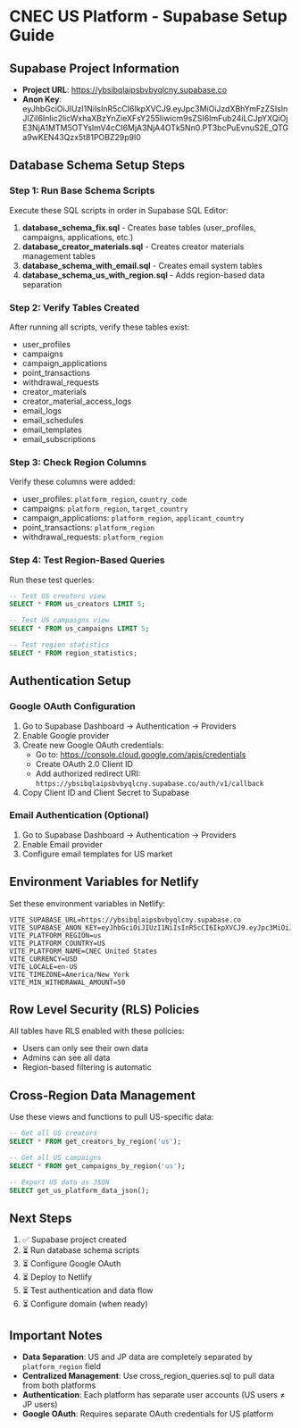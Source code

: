 # CNEC US Platform - Supabase Setup Guide

## Supabase Project Information

- **Project URL**: https://ybsibqlaipsbvbyqlcny.supabase.co
- **Anon Key**: eyJhbGciOiJIUzI1NiIsInR5cCI6IkpXVCJ9.eyJpc3MiOiJzdXBhYmFzZSIsInJlZiI6Inlic2licWxhaXBzYnZieXFsY255Iiwicm9sZSI6ImFub24iLCJpYXQiOjE3NjA1MTM5OTYsImV4cCI6MjA3NjA4OTk5Nn0.PT3bcPuEvnuS2E_QTGa9wKEN43Qzx5t81POBZ29p9l0

## Database Schema Setup Steps

### Step 1: Run Base Schema Scripts

Execute these SQL scripts in order in Supabase SQL Editor:

1. **database_schema_fix.sql** - Creates base tables (user_profiles, campaigns, applications, etc.)
2. **database_creator_materials.sql** - Creates creator materials management tables
3. **database_schema_with_email.sql** - Creates email system tables
4. **database_schema_us_with_region.sql** - Adds region-based data separation

### Step 2: Verify Tables Created

After running all scripts, verify these tables exist:
- user_profiles
- campaigns
- campaign_applications
- point_transactions
- withdrawal_requests
- creator_materials
- creator_material_access_logs
- email_logs
- email_schedules
- email_templates
- email_subscriptions

### Step 3: Check Region Columns

Verify these columns were added:
- user_profiles: `platform_region`, `country_code`
- campaigns: `platform_region`, `target_country`
- campaign_applications: `platform_region`, `applicant_country`
- point_transactions: `platform_region`
- withdrawal_requests: `platform_region`

### Step 4: Test Region-Based Queries

Run these test queries:

```sql
-- Test US creators view
SELECT * FROM us_creators LIMIT 5;

-- Test US campaigns view
SELECT * FROM us_campaigns LIMIT 5;

-- Test region statistics
SELECT * FROM region_statistics;
```

## Authentication Setup

### Google OAuth Configuration

1. Go to Supabase Dashboard → Authentication → Providers
2. Enable Google provider
3. Create new Google OAuth credentials:
   - Go to: https://console.cloud.google.com/apis/credentials
   - Create OAuth 2.0 Client ID
   - Add authorized redirect URI: `https://ybsibqlaipsbvbyqlcny.supabase.co/auth/v1/callback`
4. Copy Client ID and Client Secret to Supabase

### Email Authentication (Optional)

1. Go to Supabase Dashboard → Authentication → Providers
2. Enable Email provider
3. Configure email templates for US market

## Environment Variables for Netlify

Set these environment variables in Netlify:

```
VITE_SUPABASE_URL=https://ybsibqlaipsbvbyqlcny.supabase.co
VITE_SUPABASE_ANON_KEY=eyJhbGciOiJIUzI1NiIsInR5cCI6IkpXVCJ9.eyJpc3MiOiJzdXBhYmFzZSIsInJlZiI6Inlic2licWxhaXBzYnZieXFsY255Iiwicm9sZSI6ImFub24iLCJpYXQiOjE3NjA1MTM5OTYsImV4cCI6MjA3NjA4OTk5Nn0.PT3bcPuEvnuS2E_QTGa9wKEN43Qzx5t81POBZ29p9l0
VITE_PLATFORM_REGION=us
VITE_PLATFORM_COUNTRY=US
VITE_PLATFORM_NAME=CNEC United States
VITE_CURRENCY=USD
VITE_LOCALE=en-US
VITE_TIMEZONE=America/New_York
VITE_MIN_WITHDRAWAL_AMOUNT=50
```

## Row Level Security (RLS) Policies

All tables have RLS enabled with these policies:
- Users can only see their own data
- Admins can see all data
- Region-based filtering is automatic

## Cross-Region Data Management

Use these views and functions to pull US-specific data:

```sql
-- Get all US creators
SELECT * FROM get_creators_by_region('us');

-- Get all US campaigns
SELECT * FROM get_campaigns_by_region('us');

-- Export US data as JSON
SELECT get_us_platform_data_json();
```

## Next Steps

1. ✅ Supabase project created
2. ⏳ Run database schema scripts
3. ⏳ Configure Google OAuth
4. ⏳ Deploy to Netlify
5. ⏳ Test authentication and data flow
6. ⏳ Configure domain (when ready)

## Important Notes

- **Data Separation**: US and JP data are completely separated by `platform_region` field
- **Centralized Management**: Use cross_region_queries.sql to pull data from both platforms
- **Authentication**: Each platform has separate user accounts (US users ≠ JP users)
- **Google OAuth**: Requires separate OAuth credentials for US platform

